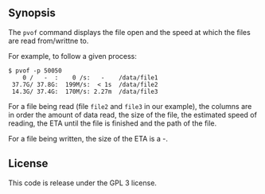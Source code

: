 ## Synopsis

The `pvof` command displays the file open and the speed at which the files are read from/writtne to.

For example, to follow a given process:

```
$ pvof -p 50050
    0 /   -  :    0 /s:   -    /data/file1
 37.7G/ 37.8G:  199M/s:  < 1s  /data/file2
 14.3G/ 37.4G:  170M/s: 2.27m  /data/file3
```

For a file being read (file `file2` and `file3` in our example), the
columns are in order the amount of data read, the size of the file,
the estimated speed of reading, the ETA until the file is finished and
the path of the file.

For a file being written, the size of the ETA is a -.


## License

This code is release under the GPL 3 license.
